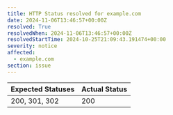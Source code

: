 ```yaml
---
title: HTTP Status resolved for example.com
date: 2024-11-06T13:46:57+00:00Z
resolved: True
resolvedWhen: 2024-11-06T13:46:57+00:00Z
resolvedStartTime: 2024-10-25T21:09:43.191474+00:00
severity: notice
affected:
  - example.com
section: issue
---
```


| Expected Statuses | Actual Status  |
|-------------------|----------------|
| 200, 301, 302 | 200 |
